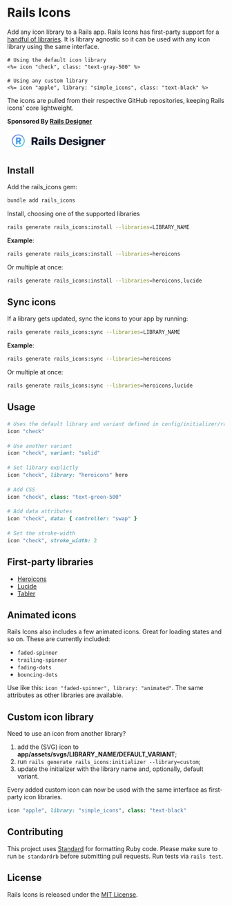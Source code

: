 # Rails Icons

Add any icon library to a Rails app. Rails Icons has first-party support for a [handful of libraries](#first-party-libraries). It is library agnostic so it can be used with any icon library using the same interface.

```erb
# Using the default icon library
<%= icon "check", class: "text-gray-500" %>

# Using any custom library
<%= icon "apple", library: "simple_icons", class: "text-black" %>
```

The icons are pulled from their respective GitHub repositories, keeping Rails icons' core lightweight.


**Sponsored By [Rails Designer](https://railsdesigner.com/)**

<a href="https://railsdesigner.com/" target="_blank">
  <img src="https://raw.githubusercontent.com/Rails-Designer/rails_icons/main/docs/rails_designer_icon.jpg" alt="Rails Designer logo"  width="240" />
</a>


## Install

Add the rails_icons gem:
```bash
bundle add rails_icons
```

Install, choosing one of the supported libraries
```bash
rails generate rails_icons:install --libraries=LIBRARY_NAME
```

**Example**:
```bash
rails generate rails_icons:install --libraries=heroicons
```

Or multiple at once:
```bash
rails generate rails_icons:install --libraries=heroicons,lucide
```


## Sync icons

If a library gets updated, sync the icons to your app by running:

```bash
rails generate rails_icons:sync --libraries=LIBRARY_NAME
```

**Example**:
```bash
rails generate rails_icons:sync --libraries=heroicons
```

Or multiple at once:
```bash
rails generate rails_icons:sync --libraries=heroicons,lucide
```


## Usage

```ruby
# Uses the default library and variant defined in config/initializer/rails_icons.rb
icon "check"

# Use another variant
icon "check", variant: "solid"

# Set library explictly
icon "check", library: "heroicons" hero

# Add CSS
icon "check", class: "text-green-500"

# Add data attributes
icon "check", data: { controller: "swap" }

# Set the stroke-width
icon "check", stroke_width: 2
```


## First-party libraries

- [Heroicons](https://github.com/tailwindlabs/heroicons)
- [Lucide](https://github.com/lucide-icons/lucide)
- [Tabler](https://github.com/tabler/tabler-icons)


## Animated icons

Rails Icons also includes a few animated icons. Great for loading states and so on. These are currently included:

- `faded-spinner`
- `trailing-spinner`
- `fading-dots`
- `bouncing-dots`

Use like this: `icon "faded-spinner", library: "animated"`. The same attributes as other libraries are available.


## Custom icon library

Need to use an icon from another library?

1. add the (SVG) icon to **app/assets/svgs/LIBRARY_NAME/DEFAULT_VARIANT**;
2. run `rails generate rails_icons:initializer --library=custom`;
3. update the initializer with the library name and, optionally, default variant.

Every added custom icon can now be used with the same interface as first-party icon libraries.

```ruby
icon "apple", library: "simple_icons", class: "text-black"
```


## Contributing

This project uses [Standard](https://github.com/testdouble/standard) for formatting Ruby code. Please make sure to run `be standardrb` before submitting pull requests. Run tests via `rails test`.


## License

Rails Icons is released under the [MIT License](https://opensource.org/licenses/MIT).

